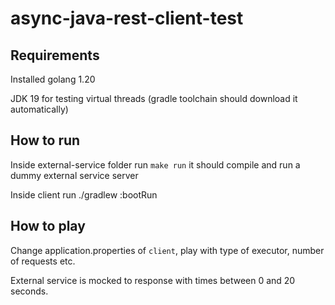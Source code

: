 # async-java-rest-client-test

## Requirements

Installed golang 1.20  

JDK 19 for testing virtual threads (gradle toolchain should download it automatically)

## How to run

Inside external-service folder run `make run` it should compile and run a dummy external service server  

Inside client run ./gradlew :bootRun

## How to play

Change application.properties of `client`, play with type of executor, number of requests etc.  

External service is mocked to response with times between 0 and 20 seconds. 
